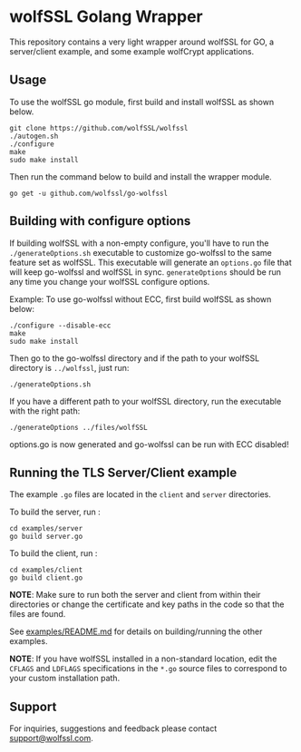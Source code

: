 # wolfSSL Golang Wrapper

This repository contains a very light wrapper around wolfSSL for GO, a server/client example, and some example wolfCrypt applications. 

## Usage

To use the wolfSSL go module, first build and install wolfSSL as shown below.

```
git clone https://github.com/wolfSSL/wolfssl
./autogen.sh
./configure
make
sudo make install
``` 

Then run the command below to build and install the wrapper module.
```
go get -u github.com/wolfssl/go-wolfssl 
```

## Building with configure options

If building wolfSSL with a non-empty configure, you'll have to run the `./generateOptions.sh` executable to customize go-wolfssl to the same feature set as wolfSSL. This executable will generate an `options.go` file that will keep go-wolfssl and wolfSSL in sync. `generateOptions` should be run any time you change your wolfSSL configure options. 

Example: To use go-wolfssl without ECC, first build wolfSSL as shown below:
```
./configure --disable-ecc
make
sudo make install
``` 

Then go to the go-wolfssl directory and if the path to your wolfSSL directory is `../wolfssl`, just run:
```
./generateOptions.sh
```

If you have a different path to your wolfSSL directory, run the executable with the right path:
```
./generateOptions ../files/wolfSSL
``` 

options.go is now generated and go-wolfssl can be run with ECC disabled!
 
## Running the TLS Server/Client example

The example `.go` files are located in the `client` and `server` directories. 

To build the server, run :
```
cd examples/server
go build server.go
```

To build the client, run :
```
cd examples/client
go build client.go
```

**NOTE**: Make sure to run both the server and client from within their directories or change the certificate and key paths in the code so that the files are found.

See [examples/README.md](examples/README.md) for details on building/running the other examples.

**NOTE**: If you have wolfSSL installed in a non-standard location, edit the `CFLAGS` and `LDFLAGS` specifications in the `*.go` source files to correspond to your custom installation path.

## Support

For inquiries, suggestions and feedback please contact support@wolfssl.com.
